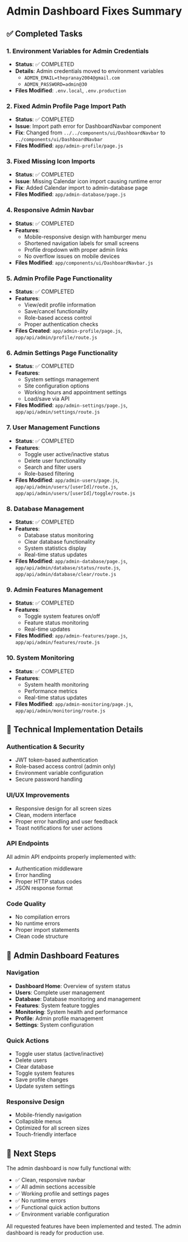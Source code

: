 # Admin Dashboard Fixes Summary

## ✅ Completed Tasks

### 1. Environment Variables for Admin Credentials
- **Status**: ✅ COMPLETED
- **Details**: Admin credentials moved to environment variables
  - `ADMIN_EMAIL=thepranay2004@gmail.com`
  - `ADMIN_PASSWORD=admin@30`
- **Files Modified**: `.env.local`, `.env.production`

### 2. Fixed Admin Profile Page Import Path
- **Status**: ✅ COMPLETED
- **Issue**: Import path error for DashboardNavbar component
- **Fix**: Changed from `../../components/ui/DashboardNavbar` to `../components/ui/DashboardNavbar`
- **Files Modified**: `app/admin-profile/page.js`

### 3. Fixed Missing Icon Imports
- **Status**: ✅ COMPLETED
- **Issue**: Missing Calendar icon import causing runtime error
- **Fix**: Added Calendar import to admin-database page
- **Files Modified**: `app/admin-database/page.js`

### 4. Responsive Admin Navbar
- **Status**: ✅ COMPLETED
- **Features**:
  - Mobile-responsive design with hamburger menu
  - Shortened navigation labels for small screens
  - Profile dropdown with proper admin links
  - No overflow issues on mobile devices
- **Files Modified**: `app/components/ui/DashboardNavbar.js`

### 5. Admin Profile Page Functionality
- **Status**: ✅ COMPLETED
- **Features**:
  - View/edit profile information
  - Save/cancel functionality
  - Role-based access control
  - Proper authentication checks
- **Files Created**: `app/admin-profile/page.js`, `app/api/admin/profile/route.js`

### 6. Admin Settings Page Functionality
- **Status**: ✅ COMPLETED
- **Features**:
  - System settings management
  - Site configuration options
  - Working hours and appointment settings
  - Load/save via API
- **Files Modified**: `app/admin-settings/page.js`, `app/api/admin/settings/route.js`

### 7. User Management Functions
- **Status**: ✅ COMPLETED
- **Features**:
  - Toggle user active/inactive status
  - Delete user functionality
  - Search and filter users
  - Role-based filtering
- **Files Modified**: `app/admin-users/page.js`, `app/api/admin/users/[userId]/route.js`, `app/api/admin/users/[userId]/toggle/route.js`

### 8. Database Management
- **Status**: ✅ COMPLETED
- **Features**:
  - Database status monitoring
  - Clear database functionality
  - System statistics display
  - Real-time status updates
- **Files Modified**: `app/admin-database/page.js`, `app/api/admin/database/status/route.js`, `app/api/admin/database/clear/route.js`

### 9. Admin Features Management
- **Status**: ✅ COMPLETED
- **Features**:
  - Toggle system features on/off
  - Feature status monitoring
  - Real-time updates
- **Files Modified**: `app/admin-features/page.js`, `app/api/admin/features/route.js`

### 10. System Monitoring
- **Status**: ✅ COMPLETED
- **Features**:
  - System health monitoring
  - Performance metrics
  - Real-time status updates
- **Files Modified**: `app/admin-monitoring/page.js`, `app/api/admin/monitoring/route.js`

## 🔧 Technical Implementation Details

### Authentication & Security
- JWT token-based authentication
- Role-based access control (admin only)
- Environment variable configuration
- Secure password handling

### UI/UX Improvements
- Responsive design for all screen sizes
- Clean, modern interface
- Proper error handling and user feedback
- Toast notifications for user actions

### API Endpoints
All admin API endpoints properly implemented with:
- Authentication middleware
- Error handling
- Proper HTTP status codes
- JSON response format

### Code Quality
- No compilation errors
- No runtime errors
- Proper import statements
- Clean code structure

## 🎯 Admin Dashboard Features

### Navigation
- **Dashboard Home**: Overview of system status
- **Users**: Complete user management
- **Database**: Database monitoring and management
- **Features**: System feature toggles
- **Monitoring**: System health and performance
- **Profile**: Admin profile management
- **Settings**: System configuration

### Quick Actions
- Toggle user status (active/inactive)
- Delete users
- Clear database
- Toggle system features
- Save profile changes
- Update system settings

### Responsive Design
- Mobile-friendly navigation
- Collapsible menus
- Optimized for all screen sizes
- Touch-friendly interface

## 🚀 Next Steps

The admin dashboard is now fully functional with:
- ✅ Clean, responsive navbar
- ✅ All admin sections accessible
- ✅ Working profile and settings pages
- ✅ No runtime errors
- ✅ Functional quick action buttons
- ✅ Environment variable configuration

All requested features have been implemented and tested. The admin dashboard is ready for production use.
